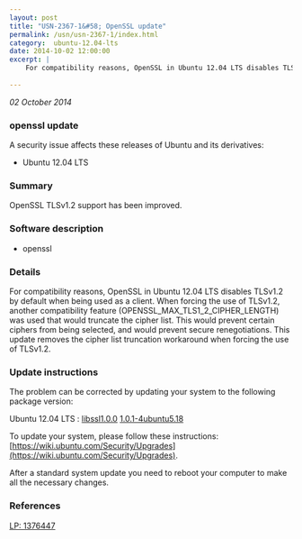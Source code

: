 ```yaml
---
layout: post
title: "USN-2367-1&#58; OpenSSL update"
permalink: /usn/usn-2367-1/index.html
category:  ubuntu-12.04-lts
date: 2014-10-02 12:00:00
excerpt: |
    For compatibility reasons, OpenSSL in Ubuntu 12.04 LTS disables TLSv1.2 by default when being used as a client. When forcing the use of TLSv1.2, another compatibility feature (OPENSSL_MAX_TLS1_2_CIPHER_LENGTH) was used that would truncate the cipher list. This would prevent certain ciphers from being selected, and would prevent secure renegotiations. This update removes the cipher list truncation workaround when forcing the use of TLSv1.2. 
    
--- 
```

 
 

*02 October 2014*

### openssl update

A security issue affects these releases of Ubuntu and its derivatives:

* Ubuntu 12.04 LTS

### Summary

OpenSSL TLSv1.2 support has been improved. 

### Software description

* openssl 

### Details

For compatibility reasons, OpenSSL in Ubuntu 12.04 LTS disables TLSv1.2 by default when being used as a client. When forcing the use of TLSv1.2, another compatibility feature (OPENSSL_MAX_TLS1_2_CIPHER_LENGTH) was used that would truncate the cipher list. This would prevent certain ciphers from being selected, and would prevent secure renegotiations. This update removes the cipher list truncation workaround when forcing the use of TLSv1.2. 

### Update instructions

The problem can be corrected by updating your system to the following package version:

Ubuntu 12.04 LTS
 : [libssl1.0.0](https://launchpad.net/ubuntu/+source/openssl) <span> [1.0.1-4ubuntu5.18](https://launchpad.net/ubuntu/+source/openssl/1.0.1-4ubuntu5.18) </span> 

To update your system, please follow these instructions: [https://wiki.ubuntu.com/Security/Upgrades](https://wiki.ubuntu.com/Security/Upgrades).

After a standard system update you need to reboot your computer to make all the necessary changes. 

### References

 
 [LP: 1376447](https://launchpad.net/bugs/1376447)
 

